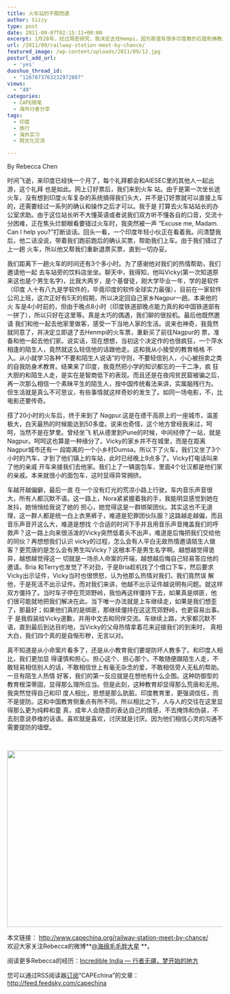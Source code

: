 ```yaml
---
title: 火车站的不期而遇
author: Sizzy
type: post
date: 2011-09-07T02:15:11+00:00
excerpt: 1月28号，经过周密研究，我决定去往Hempi，因为那里有很多印度教的石窟和佛教遗迹。于是经过在住所召集人马后，我和来自台湾的两女一男 Nora,Bria,Terry决定一起出发。由于Hempi比较远，所以我决定还是坐火车去，正好体验一下印度卧铺火车。
url: /2011/09/railway-station-meet-by-chance/
featured_image: /wp-content/uploads/2011/09/12.jpg
posturl_add_url:
  - 'yes'
duoshuo_thread_id:
  - "1167873763232972887"
views:
  - "49"
categories:
  - CAPE随笔
  - 海外行者分享
tags:
  - 印度
  - 旅行
  - 海外实习
  - 跨文化交流

---
```

By Rebecca Chen

时间飞逝，来印度已经快一个月了，每个礼拜都会和AIESEC里的其他人一起出游，这个礼拜 也是如此。网上订好票后，我们来到火车 站。由于是第一次坐长途火车，没有想到印度火车复杂的系统搞得我们头大，并不是订好票就可以直接上车的，还需要经过一系列的确认和操作之后才可以。我于是 打算去火车站站长的办公室求助。由于这位站长听不大懂英语或者说我们双方听不懂各自的口音，交流十分困难，正在焦头烂额眼看要错过火车时，我突然被一声 “Excuse me, Madam. Can I help you?”打断谈话。回头一看，一个印度年轻小伙正在看着我。问清楚我后，他二话没说，带着我们跑前跑后的确认买票，帮助我们上车。由于我们错过了上一趟 火车，所以他又帮我们重新退票买票，直到一切办妥。

我们距离下一趟火车的时间还有3个多小时。为了感谢他对我们的热情帮助，我们邀请他一起 去车站旁的饮料店坐坐。聊天中，我得知，他叫Vicky(第一次知道原来这也是个男生名字)，比我大两岁，是个基督徒，刚大学毕业一年，学的是软件（印度 人十有八九是学软件的，毕竟印度的软件全球实力最强），目前在一家软件公司上班，这次正好有5天的假期，所以决定回自己家乡Nagpur一趟。本来他的火 车是4小时前的，但由于晚点8小时（印度铁道部晚点能力真的和中国铁道部有一拼了），所以只好在这里等。真是太巧的偶遇，我们聊的很投机。最后他既然邀请 我们和他一起去他家里做客，感受一下当地人家的生活。说来也神奇，我竟然就同意了，并决定立即退了去Henmpi的火车票，重新买了前往Nagpur的 票，准备和他一起去他们家。说实话，现在想想，当初这个决定作的也很疯狂，一个萍水相逢的陌生人，竟然就这么轻信他的话跟他走。这和我从小接受的教育格格 不入。从小就学习各种“不要和陌生人说话”的守则，不要轻信别人，小心被拐卖之类的自我防身术教育。结果来了印度，我竟然把小学的知识都忘的一干二净，疯 狂大胆的和陌生人走，是实在是智商低下的表现。而且还是在夜闯贫民窟被骗之后，再一次那么相信一个素昧平生的陌生人，按中国传统看法来讲，实属脑残行为。 但生活就是真么不可思议，有些事情就这样奇妙的发生了。如同一场电影，不，比电影还要传奇。

搭了20小时的火车后，终于来到了 Nagpur.这是在德干高原上的一座城市，温差极大，白天最热的时候能达到50多度。说来也奇怪，这个地方曾经我来过，呵呵，当然不是在梦里。曾经坐飞 机从德里到Pune的时候，中间经停了一站，就是Nagpur。呵呵这也算是一种缘分了。Vicky的家乡并不在城里，而是在距离Nagpur城市还有一 段距离的一个小乡村Dumsa。所以下了火车，我们又坐了3个小时的汽车，才到了他们镇上的车站，此时已经晚上9点多了。Vicky打电话叫来了他的亲戚 开车来接我们去他家。我们上了一辆面包车，里面4个壮汉都是他们家的亲戚。本来就很小的面包车，这时显得异常拥挤。

车越开越偏僻，最后一直 在一个没有灯光的荒凉小路上行驶。车内音乐声音很大，所有人都沉默不语。这一路上，Nora紧紧握着我的手，我能明显感觉到她在发抖，她悄悄给我说了她的 担心，她觉得这是一群绑架团伙。其实这也不无道理，这一群人都是统一白上衣黑裤子，难道是犯罪团伙队服？这路越走越偏，而且音乐声音开这么大，难道是想找 个合适的时间下手并且用音乐声音掩盖我们的呼救声？这一路上向来很活泼的Vicky突然低着头不出声，难道是后悔把我们交给他的同伙？再想想我们认识 vicky的过程，怎么会有人平白无故热情邀请陌生人做客？更荒唐的是怎么会有男生叫Vicky？这根本不是男生名字啊。越想越觉得诡异，越想越觉得这一 切就是一场杀人命案的开端，越想越后悔自己轻易答应他的邀请。Bria 和Terry也发觉了不对劲，于是Bria趁机找了个借口下车，然后要求Vicky出示证件，Vicky当时也很愤怒，认为他那么热情对我们，我们竟然误 解他，于是死活不出示证件。而对我们来讲，他越不出示证件越说明有问题。就这样双方僵持了。当时车子停在荒郊野岭，我怕再这样僵持下去，如果真是绑匪，他 们很可能就地把我们解决在此。当下唯一办法就是上车继续走，如果是我们想歪了，那最好；如果他们真的是绑匪，那继续僵持在这这荒郊野岭，也更容易出事。于 是我假装给Vicky道歉，并用中文去和同伴交流。车继续上路，大家都沉默不语，直到最后到达目的地，当Vicky的父母热情拿着花来迎接我们的到来时， 真相大白，我们四个真的是自惭形秽，无言以对。

真不知道是从小命案片看多了，还是从小教育我们要堤防坏人教多了。和印度人相比，我们更加显 得谨慎和担心。担心这个、担心那个。不敢随便跟陌生人走，不敢轻易相信别人的话，不敢相信世上有毫无杂念的爱，不敢相信旁人无私的帮助。一旦有陌生人热情 好客，我们的第一反应就是在想他有什么企图。这种防御型的教育根深蒂固，显得那么理所应当。但是此刻，这种教育却显得那么荒唐和无用。我突然觉得自己和印 度人相比，思想是那么肮脏。印度教育里，更强调信任，而不是提防。这和中国教育侧重点有所不同。所以相比之下，人与人的交往在这里显得那么更为纯粹和童 真，成年人会随意的表达自己的情感，不去掩饰和伪装，不去刻意说恭维的话语。喜欢就是喜欢，讨厌就是讨厌。因为他们相信心灵的沟通不需要提防的墙壁。

&nbsp;

[<img title="1" src="http://www.capechina.org/wp-content/uploads/2011/09/12-300x188.jpg" alt="" width="660" height="412" />][1]

本文链接： <http://www.capechina.org/railway-station-meet-by-chance/>  
欢迎大家关注Rebecca的微博**[@海绵毛毛胖大星][2] **。

阅读更多Rebecca的经历：[Incredible India &#8212; 行者无疆，梦开始的地方][3]

您可以通过RSS阅读器[订阅][4]“CAPEchina”的文章：  
<http://feed.feedsky.com/capechina>

 [1]: http://www.capechina.org/wp-content/uploads/2011/09/12.jpg
 [2]: http://weibo.com/rebeccawanyi
 [3]: hicape.com/2011/08/rebecca-india/
 [4]: http://feed.feedsky.com/capechina
